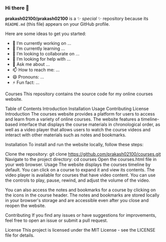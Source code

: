### Hi there 👋


**prakash02100/prakash02100** is a ✨ _special_ ✨ repository because its `README.md` (this file) appears on your GitHub profile.

Here are some ideas to get you started:

- 🔭 I’m currently working on ...
- 🌱 I’m currently learning ...
- 👯 I’m looking to collaborate on ...
- 🤔 I’m looking for help with ...
- 💬 Ask me about ...
- 📫 How to reach me: ...
- 😄 Pronouns: ...
- ⚡ Fun fact: ...

Courses
This repository contains the source code for my online courses website.

Table of Contents
Introduction
Installation
Usage
Contributing
License
Introduction
The courses website provides a platform for users to access and learn from a variety of online courses. The website features a timeline-based interface that displays the course materials in chronological order, as well as a video player that allows users to watch the course videos and interact with other materials such as notes and bookmarks.

Installation
To install and run the website locally, follow these steps:

Clone the repository: git clone https://github.com/prakash02100/courses.git
Navigate to the project directory: cd courses
Open the courses.html file in your web browser.
Usage
The website displays the courses timeline by default. You can click on a course to expand it and view its contents. The video player is available for courses that have video content. You can use the controls to play, pause, rewind, and adjust the volume of the video.

You can also access the notes and bookmarks for a course by clicking on the icons in the course header. The notes and bookmarks are stored locally in your browser's storage and are accessible even after you close and reopen the website.

Contributing
If you find any issues or have suggestions for improvements, feel free to open an issue or submit a pull request.

License
This project is licensed under the MIT License - see the LICENSE file for details.
